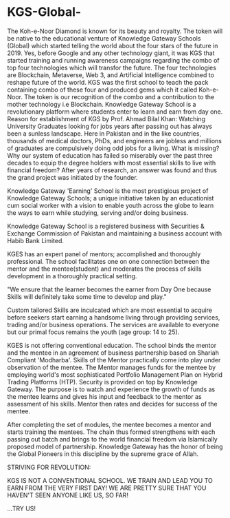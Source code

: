 # KGS-Global-
The Koh-e-Noor Diamond is known for its beauty and royalty. The token will be native to the educational venture of Knowledge Gateway Schools (Global) which started telling the world about the four stars of the future in 2019. Yes, before Google and any other technology giant, it was KGS that started training and running awareness campaigns regarding the combo of top four technologies which will transfor the future. The four technologies are Blockchain, Metaverse, Web 3, and Artificial Intelligence combined to reshape future of the world. KGS was the first school to teach the pack containing combo of these four and produced gems which it called Koh-e-Noor. The token is our recognition of the combo and a contribution to the mother technology i.e Blockchain.
Knowledge Gateway School is a revolutionary platform where students enter to learn and earn from day one.
Reason for establishment of KGS by Prof. Ahmad Bilal Khan:
Watching University Graduates looking for jobs years after passing out has always been a sunless landscape. Here in Pakistan and in the like countries, thousands of medical doctors, PhDs, and engineers are jobless and millions of graduates are compulsively doing odd jobs for a living. What is missing? Why our system of education has failed so miserably over the past three decades to equip the degree holders with most essential skills to live with financial freedom? After years of research, an answer was found and thus the grand project was initiated by the founder.

Knowledge Gateway 'Earning' School is the most prestigious project of Knowledge Gateway Schools; a unique initiative taken by an educationist cum social worker with a vision to enable youth across the globe to learn the ways to earn while studying, serving and/or doing business.

Knowledge Gateway School is a registered business with Securities & Exchange Commission of Pakistan and maintaining a business account with Habib Bank Limited.

KGES has an expert panel of mentors; accomplished and thoroughly professional. The school facilitates one on one connection between the mentor and the mentee(student) and moderates the process of skills development in a thoroughly practical setting.

"We ensure that the learner becomes the earner from Day One because Skills will definitely take some time to develop and play."

Custom tailored Skills are inculcated which are most essential to acquire before seekers start earning a handsome living through providing services, trading and/or business operations. The services are available to everyone but our primal focus remains the youth (age group: 14 to 25).

KGES is not offering conventional education. The school binds the mentor and the mentee in an agreement of business partnership based on Shariah Compliant 'Modharba'. Skills of the Mentor practically come into play under observation of the mentee. The Mentor manages funds for the mentee by employing world's most sophisticated Portfolio Management Plan on Hybrid Trading Platforms (HTP). Security is provided on top by Knowledge Gateway. The purpose is to watch and experience the growth of funds as the mentee learns and gives his input and feedback to the mentor as assessment of his skills. Mentor then rates and decides for success of the mentee.

After completing the set of modules, the mentee becomes a mentor and starts training the mentees. The chain thus formed strengthens with each passing out batch and brings to the world financial freedom via Islamically proposed model of partnership.
Knowledge Gateway has the honor of being the Global Pioneers in this discipline by the supreme grace of Allah.

STRIVING FOR REVOLUTION:

KGS IS NOT A CONVENTIONAL SCHOOL. WE TRAIN AND LEAD YOU TO EARN FROM THE VERY FIRST DAY! WE ARE PRETTY SURE THAT YOU HAVEN'T SEEN ANYONE LIKE US, SO FAR!

...TRY US! 
